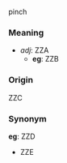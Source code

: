 pinch
### Meaning
+ _adj_: ZZA
    + __eg__: ZZB

### Origin

ZZC

### Synonym

__eg__: ZZD

+ ZZE


